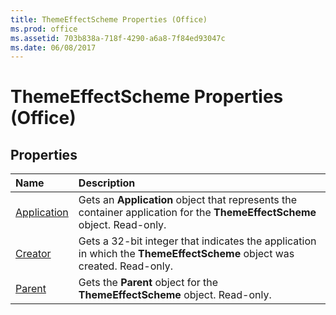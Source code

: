```yaml
---
title: ThemeEffectScheme Properties (Office)
ms.prod: office
ms.assetid: 703b838a-718f-4290-a6a8-7f84ed93047c
ms.date: 06/08/2017
---
```



# ThemeEffectScheme Properties (Office)

## Properties



|**Name**|**Description**|
|:-----|:-----|
|[Application](themeeffectscheme-application-property-office.md)|Gets an  **Application** object that represents the container application for the **ThemeEffectScheme** object. Read-only.|
|[Creator](themeeffectscheme-creator-property-office.md)|Gets a 32-bit integer that indicates the application in which the  **ThemeEffectScheme** object was created. Read-only.|
|[Parent](themeeffectscheme-parent-property-office.md)|Gets the  **Parent** object for the **ThemeEffectScheme** object. Read-only.|

